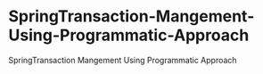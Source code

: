 # SpringTransaction-Mangement-Using-Programmatic-Approach
SpringTransaction Mangement Using Programmatic Approach
